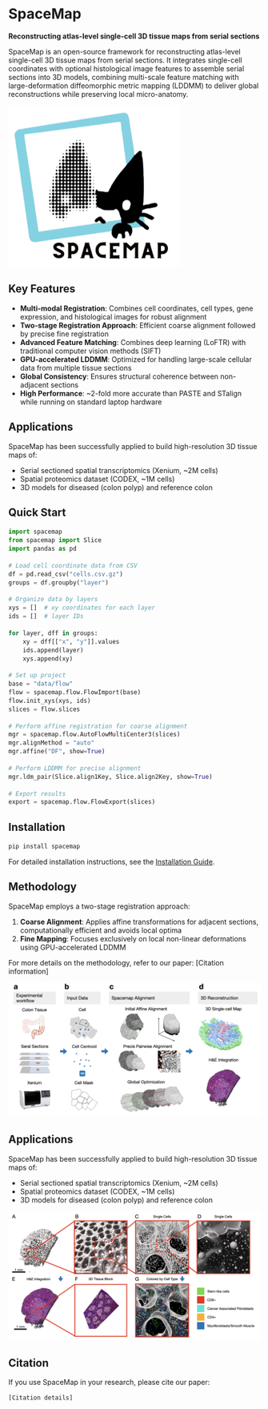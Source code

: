 # SpaceMap

**Reconstructing atlas-level single-cell 3D tissue maps from serial sections**

SpaceMap is an open-source framework for reconstructing atlas-level single-cell 3D tissue maps from serial sections. It integrates single-cell coordinates with optional histological image features to assemble serial sections into 3D models, combining multi-scale feature matching with large-deformation diffeomorphic metric mapping (LDDMM) to deliver global reconstructions while preserving local micro-anatomy.

![SpaceMap Logo](assets/images/logo.png)

## Key Features

- **Multi-modal Registration**: Combines cell coordinates, cell types, gene expression, and histological images for robust alignment
- **Two-stage Registration Approach**: Efficient coarse alignment followed by precise fine registration
- **Advanced Feature Matching**: Combines deep learning (LoFTR) with traditional computer vision methods (SIFT)
- **GPU-accelerated LDDMM**: Optimized for handling large-scale cellular data from multiple tissue sections
- **Global Consistency**: Ensures structural coherence between non-adjacent sections
- **High Performance**: ~2-fold more accurate than PASTE and STalign while running on standard laptop hardware

## Applications

SpaceMap has been successfully applied to build high-resolution 3D tissue maps of:

- Serial sectioned spatial transcriptomics (Xenium, ~2M cells)
- Spatial proteomics dataset (CODEX, ~1M cells)
- 3D models for diseased (colon polyp) and reference colon

## Quick Start

```python
import spacemap
from spacemap import Slice
import pandas as pd

# Load cell coordinate data from CSV
df = pd.read_csv("cells.csv.gz")
groups = df.groupby("layer")

# Organize data by layers
xys = []  # xy coordinates for each layer
ids = []  # layer IDs

for layer, dff in groups:
    xy = dff[["x", "y"]].values
    ids.append(layer)
    xys.append(xy)

# Set up project
base = "data/flow"
flow = spacemap.flow.FlowImport(base)
flow.init_xys(xys, ids)
slices = flow.slices

# Perform affine registration for coarse alignment
mgr = spacemap.flow.AutoFlowMultiCenter3(slices)
mgr.alignMethod = "auto"
mgr.affine("DF", show=True)

# Perform LDDMM for precise alignment
mgr.ldm_pair(Slice.align1Key, Slice.align2Key, show=True)

# Export results
export = spacemap.flow.FlowExport(slices)
```

## Installation

```bash
pip install spacemap
```

For detailed installation instructions, see the [Installation Guide](installation.md).

## Methodology

SpaceMap employs a two-stage registration approach:

1. **Coarse Alignment**: Applies affine transformations for adjacent sections, computationally efficient and avoids local optima
2. **Fine Mapping**: Focuses exclusively on local non-linear deformations using GPU-accelerated LDDMM

For more details on the methodology, refer to our paper: [Citation information]

![Workflow Diagram](assets/images/workflow.png)

## Applications

SpaceMap has been successfully applied to build high-resolution 3D tissue maps of:

- Serial sectioned spatial transcriptomics (Xenium, ~2M cells)
- Spatial proteomics dataset (CODEX, ~1M cells)
- 3D models for diseased (colon polyp) and reference colon

![3D Visualization Preview](assets/images/preview.png)

## Citation

If you use SpaceMap in your research, please cite our paper:

```
[Citation details]
``` 